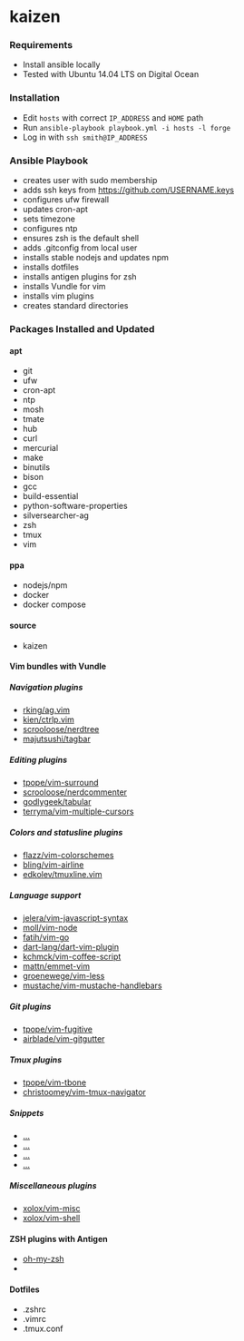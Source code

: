 kaizen
======


### Requirements

* Install ansible locally
* Tested with Ubuntu 14.04 LTS on Digital Ocean

### Installation

* Edit `hosts` with correct `IP_ADDRESS` and `HOME` path
* Run `ansible-playbook playbook.yml -i hosts -l forge`
* Log in with `ssh smith@IP_ADDRESS`

### Ansible Playbook

* creates user with sudo membership
* adds ssh keys from https://github.com/USERNAME.keys
* configures ufw firewall
* updates cron-apt
* sets timezone
* configures ntp
* ensures zsh is the default shell
* adds .gitconfig from local user
* installs stable nodejs and updates npm
* installs dotfiles
* installs antigen plugins for zsh
* installs Vundle for vim
* installs vim plugins
* creates standard directories

### Packages Installed and Updated

#### apt

* git
* ufw
* cron-apt
* ntp
* mosh
* tmate
* hub
* curl
* mercurial
* make
* binutils
* bison
* gcc
* build-essential
* python-software-properties
* silversearcher-ag
* zsh
* tmux
* vim

#### ppa

* nodejs/npm
* docker
* docker compose

#### source

* kaizen


#### Vim bundles with Vundle

##### Navigation plugins

* [rking/ag.vim](https://github.com/rking/ag.vim)
* [kien/ctrlp.vim](https://github.com/kien/ctrlp.vim)
* [scrooloose/nerdtree](https://github.com/scrooloose/nerdtree)
* [majutsushi/tagbar](https://github.com/majutsushi/tagbar)

##### Editing plugins

* [tpope/vim-surround](https://github.com/tpope/vim-surround)
* [scrooloose/nerdcommenter](https://github.com/scrooloose/nerdcommenter)
* [godlygeek/tabular](https://github.com/godlygeek/tabular)
* [terryma/vim-multiple-cursors](https://github.com/terryma/vim-multiple-cursors)

##### Colors and statusline plugins

* [flazz/vim-colorschemes](https://github.com/flazz/vim-colorschemes)
* [bling/vim-airline](https://github.com/bling/vim-airline)
* [edkolev/tmuxline.vim](https://github.com/edkolev/tmuxline.vim)

##### Language support

* [jelera/vim-javascript-syntax](https://github.com/jelera/vim-javascript-syntax)
* [moll/vim-node](https://github.com/moll/vim-node)
* [fatih/vim-go](https://github.com/fatih/vim-go)
* [dart-lang/dart-vim-plugin](https://github.com/dart-lang/dart-vim-plugin)
* [kchmck/vim-coffee-script](https://github.com/kchmck/vim-coffee-script)
* [mattn/emmet-vim](https://github.com/mattn/emmet-vim)
* [groenewege/vim-less](https://github.com/groenewege/vim-less)
* [mustache/vim-mustache-handlebars](https://github.com/mustache/vim-mustache-handlebars)

##### Git plugins

* [tpope/vim-fugitive](https://github.com/tpope/vim-fugitive)
* [airblade/vim-gitgutter](https://github.com/airblade/vim-gitgutter)

##### Tmux plugins

* [tpope/vim-tbone](https://github.com/tpope/vim-tbone)
* [christoomey/vim-tmux-navigator](https://github.com/christoomey/vim-tmux-navigator)

##### Snippets

* [...](https://github.com/)
* [...](https://github.com/)
* [...](https://github.com/)
* [...](https://github.com/)

##### Miscellaneous plugins

* [xolox/vim-misc](https://github.com/xolox/vim-misc)
* [xolox/vim-shell](https://github.com/xolox/vim-shell)


#### ZSH plugins with Antigen

* [oh-my-zsh]()
* []()


#### Dotfiles

* .zshrc
* .vimrc
* .tmux.conf



